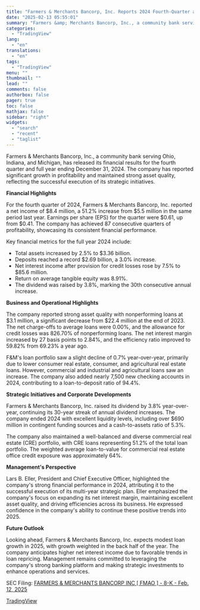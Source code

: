 ```yaml
---
title: "Farmers & Merchants Bancorp, Inc. Reports 2024 Fourth-Quarter and Full-Year Financial Results"
date: "2025-02-13 05:55:01"
summary: "Farmers &amp; Merchants Bancorp, Inc., a community bank serving Ohio, Indiana, and Michigan, has released its financial results for the fourth quarter and full year ending December 31, 2024. The company has reported significant growth in profitability and maintained strong asset quality, reflecting the successful execution of its strategic initiatives...."
categories:
  - "TradingView"
lang:
  - "en"
translations:
  - "en"
tags:
  - "TradingView"
menu: ""
thumbnail: ""
lead: ""
comments: false
authorbox: false
pager: true
toc: false
mathjax: false
sidebar: "right"
widgets:
  - "search"
  - "recent"
  - "taglist"
---
```


Farmers & Merchants Bancorp, Inc., a community bank serving Ohio, Indiana, and Michigan, has released its financial results for the fourth quarter and full year ending December 31, 2024. The company has reported significant growth in profitability and maintained strong asset quality, reflecting the successful execution of its strategic initiatives.

**Financial Highlights**

For the fourth quarter of 2024, Farmers & Merchants Bancorp, Inc. reported a net income of $8.4 million, a 51.2% increase from $5.5 million in the same period last year. Earnings per share (EPS) for the quarter were $0.61, up from $0.41. The company has achieved 87 consecutive quarters of profitability, showcasing its consistent financial performance.

Key financial metrics for the full year 2024 include:

* Total assets increased by 2.5% to $3.36 billion.
* Deposits reached a record $2.69 billion, a 3.0% increase.
* Net interest income after provision for credit losses rose by 7.5% to $85.6 million.
* Return on average tangible equity was 8.91%.
* The dividend was raised by 3.8%, marking the 30th consecutive annual increase.

**Business and Operational Highlights**

The company reported strong asset quality with nonperforming loans at $3.1 million, a significant decrease from $22.4 million at the end of 2023. The net charge-offs to average loans were 0.00%, and the allowance for credit losses was 826.70% of nonperforming loans. The net interest margin increased by 27 basis points to 2.84%, and the efficiency ratio improved to 59.82% from 69.23% a year ago.

F&M's loan portfolio saw a slight decline of 0.7% year-over-year, primarily due to lower consumer real estate, consumer, and agricultural real estate loans. However, commercial and industrial and agricultural loans saw an increase. The company also added nearly 7,500 new checking accounts in 2024, contributing to a loan-to-deposit ratio of 94.4%.

**Strategic Initiatives and Corporate Developments**

Farmers & Merchants Bancorp, Inc. raised its dividend by 3.8% year-over-year, continuing its 30-year streak of annual dividend increases. The company ended 2024 with excellent liquidity levels, including over $690 million in contingent funding sources and a cash-to-assets ratio of 5.3%.

The company also maintained a well-balanced and diverse commercial real estate (CRE) portfolio, with CRE loans representing 51.2% of the total loan portfolio. The weighted average loan-to-value for commercial real estate office credit exposure was approximately 64%.

**Management's Perspective**

Lars B. Eller, President and Chief Executive Officer, highlighted the company's strong financial performance in 2024, attributing it to the successful execution of its multi-year strategic plan. Eller emphasized the company's focus on expanding its net interest margin, maintaining excellent asset quality, and driving efficiencies across its business. He expressed confidence in the company's ability to continue these positive trends into 2025.

**Future Outlook**

Looking ahead, Farmers & Merchants Bancorp, Inc. expects modest loan growth in 2025, with growth weighted in the back half of the year. The company anticipates higher net interest income due to favorable trends in loan repricing. Management remains committed to leveraging the company's strong banking platform and making strategic investments to enhance operations and services.

SEC Filing: [FARMERS & MERCHANTS BANCORP INC [ FMAO ] - 8-K - Feb. 12, 2025](https://www.sec.gov/Archives/edgar/data/792966/000095017025018936/fmao-20250212.htm)

[TradingView](https://www.tradingview.com/news/tradingview:8775ebb6102c7:0-farmers-merchants-bancorp-inc-reports-2024-fourth-quarter-and-full-year-financial-results/)

